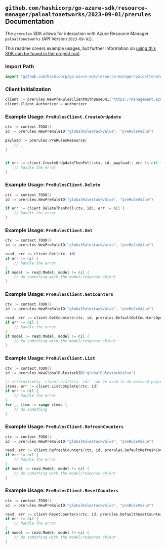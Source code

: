 
## `github.com/hashicorp/go-azure-sdk/resource-manager/paloaltonetworks/2023-09-01/prerules` Documentation

The `prerules` SDK allows for interaction with Azure Resource Manager `paloaltonetworks` (API Version `2023-09-01`).

This readme covers example usages, but further information on [using this SDK can be found in the project root](https://github.com/hashicorp/go-azure-sdk/tree/main/docs).

### Import Path

```go
import "github.com/hashicorp/go-azure-sdk/resource-manager/paloaltonetworks/2023-09-01/prerules"
```


### Client Initialization

```go
client := prerules.NewPreRulesClientWithBaseURI("https://management.azure.com")
client.Client.Authorizer = authorizer
```


### Example Usage: `PreRulesClient.CreateOrUpdate`

```go
ctx := context.TODO()
id := prerules.NewPreRuleID("globalRulestackValue", "preRuleValue")

payload := prerules.PreRulesResource{
	// ...
}


if err := client.CreateOrUpdateThenPoll(ctx, id, payload); err != nil {
	// handle the error
}
```


### Example Usage: `PreRulesClient.Delete`

```go
ctx := context.TODO()
id := prerules.NewPreRuleID("globalRulestackValue", "preRuleValue")

if err := client.DeleteThenPoll(ctx, id); err != nil {
	// handle the error
}
```


### Example Usage: `PreRulesClient.Get`

```go
ctx := context.TODO()
id := prerules.NewPreRuleID("globalRulestackValue", "preRuleValue")

read, err := client.Get(ctx, id)
if err != nil {
	// handle the error
}
if model := read.Model; model != nil {
	// do something with the model/response object
}
```


### Example Usage: `PreRulesClient.GetCounters`

```go
ctx := context.TODO()
id := prerules.NewPreRuleID("globalRulestackValue", "preRuleValue")

read, err := client.GetCounters(ctx, id, prerules.DefaultGetCountersOperationOptions())
if err != nil {
	// handle the error
}
if model := read.Model; model != nil {
	// do something with the model/response object
}
```


### Example Usage: `PreRulesClient.List`

```go
ctx := context.TODO()
id := prerules.NewGlobalRulestackID("globalRulestackValue")

// alternatively `client.List(ctx, id)` can be used to do batched pagination
items, err := client.ListComplete(ctx, id)
if err != nil {
	// handle the error
}
for _, item := range items {
	// do something
}
```


### Example Usage: `PreRulesClient.RefreshCounters`

```go
ctx := context.TODO()
id := prerules.NewPreRuleID("globalRulestackValue", "preRuleValue")

read, err := client.RefreshCounters(ctx, id, prerules.DefaultRefreshCountersOperationOptions())
if err != nil {
	// handle the error
}
if model := read.Model; model != nil {
	// do something with the model/response object
}
```


### Example Usage: `PreRulesClient.ResetCounters`

```go
ctx := context.TODO()
id := prerules.NewPreRuleID("globalRulestackValue", "preRuleValue")

read, err := client.ResetCounters(ctx, id, prerules.DefaultResetCountersOperationOptions())
if err != nil {
	// handle the error
}
if model := read.Model; model != nil {
	// do something with the model/response object
}
```
